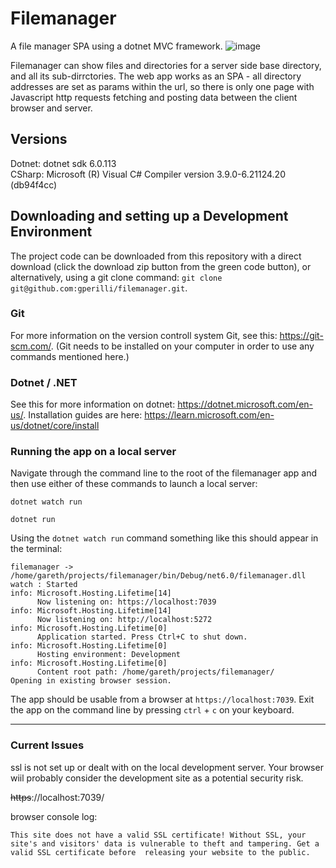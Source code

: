 # Filemanager
A file manager SPA using a dotnet MVC framework.
![image](https://user-images.githubusercontent.com/44981193/221663565-c8c6c555-9e54-4681-9c72-8e34befbfed9.png)

Filemanager can show files and directories for a server side base directory, and all its sub-dirrctories. The web app works as an SPA - all directory addresses are set as params within the url, so there is only one page with Javascript http requests fetching and posting data between the client browser and server.

## Versions
Dotnet: dotnet sdk 6.0.113 <br>
CSharp: Microsoft (R) Visual C# Compiler version 3.9.0-6.21124.20 (db94f4cc)

## Downloading and setting up a Development Environment

The project code can be downloaded from this repository with a direct download (click the download zip button from the green code button), or alternatively, using a git clone command: `git clone git@github.com:gperilli/filemanager.git`.

### Git
For more information on the version controll system Git, see this: https://git-scm.com/. (Git needs to be installed on your computer in order to use any commands mentioned here.)

### Dotnet / .NET
See this for more information on dotnet: https://dotnet.microsoft.com/en-us/. Installation guides are here: https://learn.microsoft.com/en-us/dotnet/core/install

### Running the app on a local server
Navigate through the command line to the root of the filemanager app and then use either of these commands to launch a local server:
```command
dotnet watch run
```

```command
dotnet run
```

Using the `dotnet watch run` command something like this should appear in the terminal:
```
filemanager -> /home/gareth/projects/filemanager/bin/Debug/net6.0/filemanager.dll
watch : Started
info: Microsoft.Hosting.Lifetime[14]
      Now listening on: https://localhost:7039
info: Microsoft.Hosting.Lifetime[14]
      Now listening on: http://localhost:5272
info: Microsoft.Hosting.Lifetime[0]
      Application started. Press Ctrl+C to shut down.
info: Microsoft.Hosting.Lifetime[0]
      Hosting environment: Development
info: Microsoft.Hosting.Lifetime[0]
      Content root path: /home/gareth/projects/filemanager/
Opening in existing browser session.

```
The app should be usable from a browser at `https://localhost:7039`.
Exit the app on the command line by pressing `ctrl` + `c` on your keyboard.

***

### Current Issues

ssl is not set up or dealt with on the local development server. Your browser wiil probably consider the development site as a potential security risk.

~~https~~://localhost:7039/

browser console log:
```
This site does not have a valid SSL certificate! Without SSL, your site's and visitors' data is vulnerable to theft and tampering. Get a valid SSL certificate before  releasing your website to the public.
```

